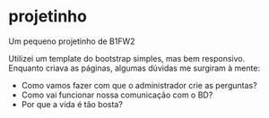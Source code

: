 # projetinho
Um pequeno projetinho de B1FW2

Utilizei um template do bootstrap simples, mas bem responsivo.\
Enquanto criava as páginas, algumas dúvidas me surgiram à mente:
- Como vamos fazer com que o administrador crie as perguntas?
- Como vai funcionar nossa comunicação com o BD?
- Por que a vida é tão bosta?
